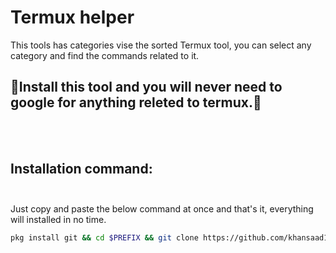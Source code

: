 # Termux helper
This tools has categories vise the sorted Termux tool, you can select any category and find the commands related to it. 

## 🎉Install this tool and you will never need to google for anything releted to termux.🎉

<br>
<br>

## Installation command:<br><br>
Just copy and paste the below command at once and that's it, everything will installed in no time.
```bash
pkg install git && cd $PREFIX && git clone https://github.com/khansaad1275/termux-helper/ && cd termux-helper && chmod +x termuxhelper.sh && bash install.sh
```

